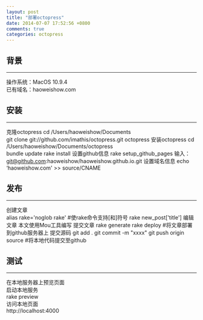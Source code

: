 ```yaml
---
layout: post
title: "部署octopress"
date: 2014-07-07 17:52:56 +0800
comments: true
categories: octopress
---
```

## 背景
***
操作系统：MacOS 10.9.4  
已有域名：haoweishow.com

## 安装
***
克隆octopress
    cd /Users/haoweishow/Documents  
    git clone git://github.com/imathis/octopress.git octopress
安装octopress
    cd /Users/haoweishow/Documents/octopress  
    bundle update
    rake install
设置github信息<!-- more -->
    rake setup_github_pages
    输入：git@github.com:haoweishow/haoweishow.github.io.git
设置域名信息
    echo ‘haoweishow.com' >> source/CNAME

## 发布
***
创建文章  
    alias rake='noglob rake'  #使rake命令支持[和]符号
    rake new_post['title']
编辑文章
    本文使用Mou工具编写
提交文章
    rake generate
    rake deploy               #将文章部署到github服务器上
提交源码
    git add .
    git commit -m "xxxx"
    git push origin source    #将本地代码提交至github

## 测试
***
在本地服务器上预览页面  
启动本地服务  
    rake preview  
访问本地页面  
    http://localhost:4000